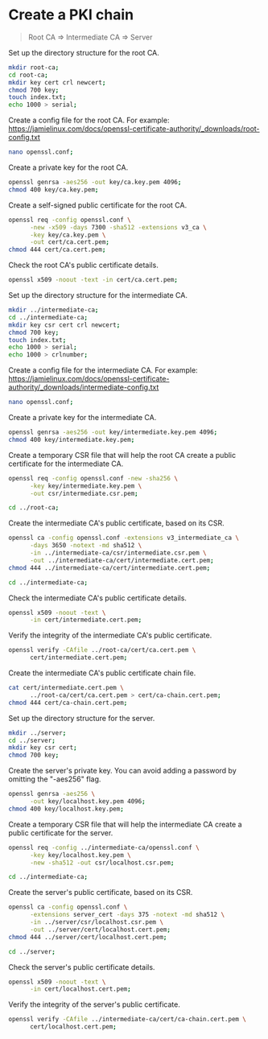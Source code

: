 # Create a PKI chain

> Root CA => Intermediate CA => Server

Set up the directory structure for the root CA.

```sh
mkdir root-ca;
cd root-ca;
mkdir key cert crl newcert;
chmod 700 key;
touch index.txt;
echo 1000 > serial;
```

Create a config file for the root CA. For example:
https://jamielinux.com/docs/openssl-certificate-authority/_downloads/root-config.txt

```sh
nano openssl.conf;
```

Create a private key for the root CA.

```sh
openssl genrsa -aes256 -out key/ca.key.pem 4096;
chmod 400 key/ca.key.pem;
```

Create a self-signed public certificate for the root CA.

```sh
openssl req -config openssl.conf \
      -new -x509 -days 7300 -sha512 -extensions v3_ca \
      -key key/ca.key.pem \
      -out cert/ca.cert.pem;
chmod 444 cert/ca.cert.pem;
```

Check the root CA's public certificate details.

```sh
openssl x509 -noout -text -in cert/ca.cert.pem;
```

Set up the directory structure for the intermediate CA.

```sh
mkdir ../intermediate-ca;
cd ../intermediate-ca;
mkdir key csr cert crl newcert;
chmod 700 key;
touch index.txt;
echo 1000 > serial;
echo 1000 > crlnumber;
```

Create a config file for the intermediate CA. For example:
https://jamielinux.com/docs/openssl-certificate-authority/_downloads/intermediate-config.txt

```sh
nano openssl.conf;
```

Create a private key for the intermediate CA.

```sh
openssl genrsa -aes256 -out key/intermediate.key.pem 4096;
chmod 400 key/intermediate.key.pem;
```

Create a temporary CSR file that will help the root CA create a public certificate for the intermediate CA.

```sh
openssl req -config openssl.conf -new -sha256 \
      -key key/intermediate.key.pem \
      -out csr/intermediate.csr.pem;
```

```sh
cd ../root-ca;
```

Create the intermediate CA's public certificate, based on its CSR.

```sh
openssl ca -config openssl.conf -extensions v3_intermediate_ca \
      -days 3650 -notext -md sha512 \
      -in ../intermediate-ca/csr/intermediate.csr.pem \
      -out ../intermediate-ca/cert/intermediate.cert.pem;
chmod 444 ../intermediate-ca/cert/intermediate.cert.pem;
```

```sh
cd ../intermediate-ca;
```

Check the intermediate CA's public certificate details.

```sh
openssl x509 -noout -text \
      -in cert/intermediate.cert.pem;
```

Verify the integrity of the intermediate CA's public certificate.

```sh
openssl verify -CAfile ../root-ca/cert/ca.cert.pem \
      cert/intermediate.cert.pem;
```

Create the intermediate CA's public certificate chain file.

```sh
cat cert/intermediate.cert.pem \
      ../root-ca/cert/ca.cert.pem > cert/ca-chain.cert.pem;
chmod 444 cert/ca-chain.cert.pem;
```

Set up the directory structure for the server.

```sh
mkdir ../server;
cd ../server;
mkdir key csr cert;
chmod 700 key;
```

Create the server's private key. You can avoid adding a password by omitting the "-aes256" flag.

```sh
openssl genrsa -aes256 \
      -out key/localhost.key.pem 4096;
chmod 400 key/localhost.key.pem;
```

Create a temporary CSR file that will help the intermediate CA create a public certificate for the server.

```sh
openssl req -config ../intermediate-ca/openssl.conf \
      -key key/localhost.key.pem \
      -new -sha512 -out csr/localhost.csr.pem;
```

```sh
cd ../intermediate-ca;
```

Create the server's public certificate, based on its CSR.

```sh
openssl ca -config openssl.conf \
      -extensions server_cert -days 375 -notext -md sha512 \
      -in ../server/csr/localhost.csr.pem \
      -out ../server/cert/localhost.cert.pem;
chmod 444 ../server/cert/localhost.cert.pem;
```

```sh
cd ../server;
```

Check the server's public certificate details.

```sh
openssl x509 -noout -text \
      -in cert/localhost.cert.pem;
```

Verify the integrity of the server's public certificate.

```sh
openssl verify -CAfile ../intermediate-ca/cert/ca-chain.cert.pem \
      cert/localhost.cert.pem;
```
